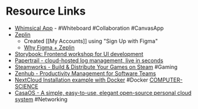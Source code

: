 # Resource Links

- [Whimsical App](https://whimsical.com/) - #Whiteboard #Collaboration #CanvasApp
- [Zeplin](https://zeplin.io/)
  - Created [[My Accounts]] using "Sign Up with Figma"
  - [Why Figma + Zeplin](https://zeplin.io/integrations/figma/)
- [Storybook: Frontend workshop for UI development](https://storybook.js.org/)
- [Papertrail - cloud-hosted log management, live in seconds](https://www.papertrail.com/)
- [Steamworks - Build &amp; Distribute Your Games on Steam](https://partner.steamgames.com/) #Gaming
- [Zenhub - Productivity Management for Software Teams](https://www.zenhub.com/)
- [NextCloud Installation example with Docker](https://docs.nextcloud.com/server/latest/admin_manual/office/example-docker.html) #Docker [COMPUTER-SCIENCE](Computer-Science.md##Networking)
- [CasaOS - A simple, easy-to-use, elegant open-source personal cloud system](https://casaos.io/) #Networking